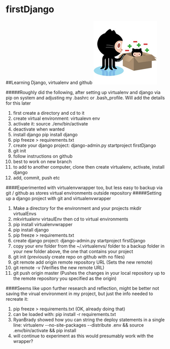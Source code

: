 # firstDjango

##Learning Django, virtualenv and github
<img src="setuptocat.jpg" alt="Octocat image" />

#####Roughly did the following, after setting up virtualenv and django via pip on system and adjusting my .bashrc or .bash_profile. Will add the details for this later
1. first create a directory and cd to it
2. create virtual environment: virtualevn env
3. activate it:  source ./env/bin/activate
4. deactivate when wanted
5. install django pip install django
6. pip freeze > requirements.txt
7. create your django project:  django-admin.py startproject firstDjango
8. git init
9. follow instructions on github
10. best to work on new branch
11. to add to another computer, clone then create virtualenv, activate, install django 
12. add, commit, push etc


####Experimented with virtualenvwrapper too, but less easy to backup via git / github as stores virtual environments outside repository
#####Setting up a django project with git and virtualenvwrapper

1. Make a directory for the environment and your projects mkdir virtualEnvs
2. mkvirtualenv virtaulEnv
then cd to virtual environments
3. pip install virtualenvwrapper
4. pip install django
5. pip freeze > requirements.txt
6. create django project: django-admin.py startproject firstDjango
7. copy your env folder from the ~/.virtualenvs/ folder to a backup folder in your new folder above, the one that contains your project
8. git init (previously create repo on github with no files)
9. git remote add origin remote repository URL (Sets the new remote)
10. git remote -v (Verifies the new remote URL)
11. git push origin master (Pushes the changes in your local repository up to the remote repository you specified as the origin)

####Seems like upon further research and reflection, might be better not saving the virual environment in my project, but just the info needed to recreate it:
1. pip freeze > requirements.txt (OK, already doing that)
2. can be loaded with: pip install -r requirements.txt
3. RyanBrady showed how you can string the deploy statements in a single line:
virtualenv --no-site-packages --distribute .env && source .env/bin/activate && pip install
4. will continue to experiment as this would presumably work with the wrapper?

